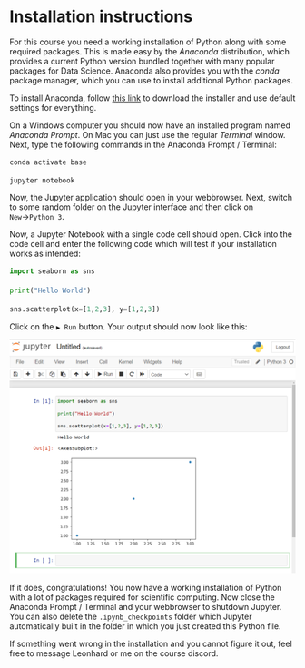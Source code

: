 # Installation instructions
For this course you need a working installation of Python along with some required packages. This is made easy by the *Anaconda* distribution, which provides a current Python version bundled together with many popular packages for Data Science. Anaconda also provides you with the *conda* package manager, which you can use to install additional Python packages.

To install Anaconda, follow [this link](https://www.anaconda.com/products/individual) to download the installer and use default settings for everything.

On a Windows computer you should now have an installed program named *Anaconda Prompt*. On Mac you can just use the regular *Terminal* window. Next, type the following commands in the Anaconda Prompt / Terminal:

```shell
conda activate base

jupyter notebook
```

Now, the Jupyter application should open in your webbrowser. Next, switch to some random folder on the Jupyter interface and then click on `New`→`Python 3`.

Now, a Jupyter Notebook with a single code cell should open. Click into the code cell and enter the following code which will test if your installation works as intended:

```python
import seaborn as sns

print("Hello World")

sns.scatterplot(x=[1,2,3], y=[1,2,3])
```

Click on the `▶ Run` button. Your output should now look like this:

<div>
<img src="images/jupyter_test.png" width="700"/>
</div>

If it does, congratulations! You now have a working installation of Python with a lot of packages required for scientific computing. Now close the Anaconda Prompt / Terminal and your webbrowser to shutdown Jupyter. You can also delete the `.ipynb_checkpoints` folder which Jupyter automatically built in the folder in which you just created this Python file.

If something went wrong in the installation and you cannot figure it out, feel free to message Leonhard or me on the course discord.